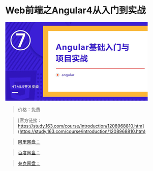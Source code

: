 # Web前端之Angular4从入门到实战

![img](../../../assets/study163/free/c5f3d135e71845aebe3e3cf79597ef26.jpg)

> 价格：免费

> [官方链接：https://study.163.com/course/introduction/1208968810.htm](https://study.163.com/course/introduction/1208968810.htm)

> [阿里网盘：]()

> [百度网盘：]()

> [夸克网盘：]()
